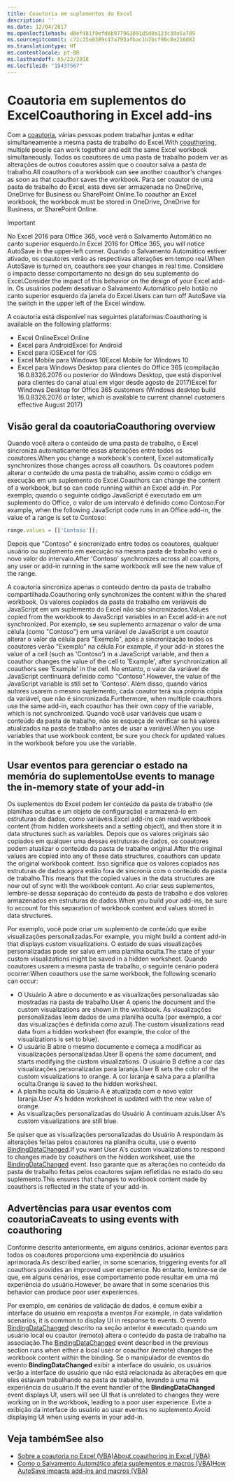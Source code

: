 ```yaml
---
title: Coautoria em suplementos do Excel
description: ''
ms.date: 12/04/2017
ms.openlocfilehash: d0ef481f9efd6b977963091d5d0a123c30a5a789
ms.sourcegitcommit: c72c35e8389c47a795afbac1b2bcf98c8e216d82
ms.translationtype: HT
ms.contentlocale: pt-BR
ms.lasthandoff: 05/23/2018
ms.locfileid: "19437567"
---
```

# <a name="coauthoring-in-excel-add-ins"></a><span data-ttu-id="ab874-102">Coautoria em suplementos do Excel</span><span class="sxs-lookup"><span data-stu-id="ab874-102">Coauthoring in Excel add-ins</span></span>  

<span data-ttu-id="ab874-103">Com a [coautoria](https://support.office.com/en-US/article/Collaborate-on-Excel-workbooks-at-the-same-time-with-co-authoring-7152aa8b-b791-414c-a3bb-3024e46fb104), várias pessoas podem trabalhar juntas e editar simultaneamente a mesma pasta de trabalho do Excel.</span><span class="sxs-lookup"><span data-stu-id="ab874-103">With [coauthoring](https://support.office.com/en-US/article/Collaborate-on-Excel-workbooks-at-the-same-time-with-co-authoring-7152aa8b-b791-414c-a3bb-3024e46fb104), multiple people can work together and edit the same Excel workbook simultaneously.</span></span> <span data-ttu-id="ab874-104">Todos os coautores de uma pasta de trabalho podem ver as alterações de outros coautores assim que o coautor salva a pasta de trabalho.</span><span class="sxs-lookup"><span data-stu-id="ab874-104">All coauthors of a workbook can see another coauthor's changes as soon as that coauthor saves the workbook.</span></span> <span data-ttu-id="ab874-105">Para ser coautor de uma pasta de trabalho do Excel, esta deve ser armazenada no OneDrive, OneDrive for Business ou SharePoint Online.</span><span class="sxs-lookup"><span data-stu-id="ab874-105">To coauthor an Excel workbook, the workbook must be stored in OneDrive, OneDrive for Business, or SharePoint Online.</span></span>

> [!IMPORTANT]
> <span data-ttu-id="ab874-106">No Excel 2016 para Office 365, você verá o Salvamento Automático no canto superior esquerdo.</span><span class="sxs-lookup"><span data-stu-id="ab874-106">In Excel 2016 for Office 365, you will notice AutoSave in the upper-left corner.</span></span> <span data-ttu-id="ab874-107">Quando o Salvamento Automático estiver ativado, os coautores verão as respectivas alterações em tempo real.</span><span class="sxs-lookup"><span data-stu-id="ab874-107">When AutoSave is turned on, coauthors see your changes in real time.</span></span> <span data-ttu-id="ab874-108">Considere o impacto desse comportamento no design do seu suplemento do Excel.</span><span class="sxs-lookup"><span data-stu-id="ab874-108">Consider the impact of this behavior on the design of your Excel add-in.</span></span> <span data-ttu-id="ab874-109">Os usuários podem desativar o Salvamento Automático pelo botão no canto superior esquerdo da janela do Excel.</span><span class="sxs-lookup"><span data-stu-id="ab874-109">Users can turn off AutoSave via the switch in the upper left of the Excel window.</span></span>

<span data-ttu-id="ab874-110">A coautoria está disponível nas seguintes plataformas:</span><span class="sxs-lookup"><span data-stu-id="ab874-110">Coauthoring is available on the following platforms:</span></span>

- <span data-ttu-id="ab874-111">Excel Online</span><span class="sxs-lookup"><span data-stu-id="ab874-111">Excel Online</span></span>
- <span data-ttu-id="ab874-112">Excel para Android</span><span class="sxs-lookup"><span data-stu-id="ab874-112">Excel for Android</span></span>
- <span data-ttu-id="ab874-113">Excel para iOS</span><span class="sxs-lookup"><span data-stu-id="ab874-113">Excel for iOS</span></span>
- <span data-ttu-id="ab874-114">Excel Mobile para Windows 10</span><span class="sxs-lookup"><span data-stu-id="ab874-114">Excel Mobile for Windows 10</span></span>
- <span data-ttu-id="ab874-115">Excel para Windows Desktop para clientes do Office 365 (compilação 16.0.8326.2076 ou posterior do Windows Desktop, que está disponível para clientes do canal atual em vigor desde agosto de 2017)</span><span class="sxs-lookup"><span data-stu-id="ab874-115">Excel for Windows Desktop for Office 365 customers (Windows desktop build 16.0.8326.2076 or later, which is available to current channel customers effective August 2017)</span></span>

## <a name="coauthoring-overview"></a><span data-ttu-id="ab874-116">Visão geral da coautoria</span><span class="sxs-lookup"><span data-stu-id="ab874-116">Coauthoring overview</span></span>
 
<span data-ttu-id="ab874-117">Quando você altera o conteúdo de uma pasta de trabalho, o Excel sincroniza automaticamente essas alterações entre todos os coautores.</span><span class="sxs-lookup"><span data-stu-id="ab874-117">When you change a workbook's content, Excel automatically synchronizes those changes across all coauthors.</span></span> <span data-ttu-id="ab874-118">Os coautores podem alterar o conteúdo de uma pasta de trabalho, assim como o código em execução em um suplemento do Excel.</span><span class="sxs-lookup"><span data-stu-id="ab874-118">Coauthors can change the content of a workbook, but so can code running within an Excel add-in.</span></span> <span data-ttu-id="ab874-119">Por exemplo, quando o seguinte código JavaScript é executado em um suplemento do Office, o valor de um intervalo é definido como Contoso:</span><span class="sxs-lookup"><span data-stu-id="ab874-119">For example, when the following JavaScript code runs in an Office add-in, the value of a range is set to Contoso:</span></span>

```js
range.values = [['Contoso']];
```
<span data-ttu-id="ab874-120">Depois que "Contoso" é sincronizado entre todos os coautores, qualquer usuário ou suplemento em execução na mesma pasta de trabalho verá o novo valor do intervalo.</span><span class="sxs-lookup"><span data-stu-id="ab874-120">After 'Contoso' synchronizes across all coauthors, any user or add-in running in the same workbook will see the new value of the range.</span></span> 

<span data-ttu-id="ab874-121">A coautoria sincroniza apenas o conteúdo dentro da pasta de trabalho compartilhada.</span><span class="sxs-lookup"><span data-stu-id="ab874-121">Coauthoring only synchronizes the content within the shared workbook.</span></span> <span data-ttu-id="ab874-122">Os valores copiados da pasta de trabalho em variáveis de JavaScript em um suplemento do Excel não são sincronizados.</span><span class="sxs-lookup"><span data-stu-id="ab874-122">Values copied from the workbook to JavaScript variables in an Excel add-in are not synchronized.</span></span> <span data-ttu-id="ab874-123">Por exemplo, se seu suplemento armazenar o valor de uma célula (como "Contoso") em uma variável de JavaScript e um coautor alterar o valor da célula para "Exemplo", após a sincronização todos os coautores verão "Exemplo" na célula.</span><span class="sxs-lookup"><span data-stu-id="ab874-123">For example, if your add-in stores the value of a cell (such as 'Contoso') in a JavaScript variable, and then a coauthor changes the value of the cell to 'Example', after synchronization all coauthors see 'Example' in the cell.</span></span> <span data-ttu-id="ab874-124">No entanto, o valor da variável de JavaScript continuará definido como "Contoso".</span><span class="sxs-lookup"><span data-stu-id="ab874-124">However, the value of the JavaScript variable is still set to 'Contoso'.</span></span> <span data-ttu-id="ab874-125">Além disso, quando vários autores usarem o mesmo suplemento, cada coautor terá sua própria cópia da variável, que não é sincronizada.</span><span class="sxs-lookup"><span data-stu-id="ab874-125">Furthermore, when multiple coauthors use the same add-in, each coauthor has their own copy of the variable, which is not synchronized.</span></span> <span data-ttu-id="ab874-126">Quando você usar variáveis que usam o conteúdo da pasta de trabalho, não se esqueça de verificar se há valores atualizados na pasta de trabalho antes de usar a variável.</span><span class="sxs-lookup"><span data-stu-id="ab874-126">When you use variables that use workbook content, be sure you check for updated values in the workbook before you use the variable.</span></span> 

## <a name="use-events-to-manage-the-in-memory-state-of-your-add-in"></a><span data-ttu-id="ab874-127">Usar eventos para gerenciar o estado na memória do suplemento</span><span class="sxs-lookup"><span data-stu-id="ab874-127">Use events to manage the in-memory state of your add-in</span></span>
 
<span data-ttu-id="ab874-128">Os suplementos do Excel podem ler conteúdo da pasta de trabalho (de planilhas ocultas e um objeto de configuração) e armazená-lo em estruturas de dados, como variáveis.</span><span class="sxs-lookup"><span data-stu-id="ab874-128">Excel add-ins can read workbook content (from hidden worksheets and a setting object), and then store it in data structures such as variables.</span></span> <span data-ttu-id="ab874-129">Depois que os valores originais são copiados em qualquer uma dessas estruturas de dados, os coautores podem atualizar o conteúdo da pasta de trabalho original.</span><span class="sxs-lookup"><span data-stu-id="ab874-129">After the original values are copied into any of these data structures, coauthors can update the original workbook content.</span></span> <span data-ttu-id="ab874-130">Isso significa que os valores copiados nas estruturas de dados agora estão fora de sincronia com o conteúdo da pasta de trabalho.</span><span class="sxs-lookup"><span data-stu-id="ab874-130">This means that the copied values in the data structures are now out of sync with the workbook content.</span></span> <span data-ttu-id="ab874-131">Ao criar seus suplementos, lembre-se dessa separação do conteúdo da pasta de trabalho e dos valores armazenados em estruturas de dados.</span><span class="sxs-lookup"><span data-stu-id="ab874-131">When you build your add-ins, be sure to account for this separation of workbook content and values stored in data structures.</span></span>

<span data-ttu-id="ab874-132">Por exemplo, você pode criar um suplemento de conteúdo que exibe visualizações personalizadas.</span><span class="sxs-lookup"><span data-stu-id="ab874-132">For example, you might build a content add-in that displays custom visualizations.</span></span> <span data-ttu-id="ab874-133">O estado de suas visualizações personalizadas pode ser salvo em uma planilha oculta.</span><span class="sxs-lookup"><span data-stu-id="ab874-133">The state of your custom visualizations might be saved in a hidden worksheet.</span></span> <span data-ttu-id="ab874-134">Quando coautores usarem a mesma pasta de trabalho, o seguinte cenário poderá ocorrer:</span><span class="sxs-lookup"><span data-stu-id="ab874-134">When coauthors use the same workbook, the following scenario can occur:</span></span>

- <span data-ttu-id="ab874-135">O Usuário A abre o documento e as visualizações personalizadas são mostradas na pasta de trabalho.</span><span class="sxs-lookup"><span data-stu-id="ab874-135">User A opens the document and the custom visualizations are shown in the workbook.</span></span> <span data-ttu-id="ab874-136">As visualizações personalizadas leem dados de uma planilha oculta (por exemplo, a cor das visualizações é definida como azul).</span><span class="sxs-lookup"><span data-stu-id="ab874-136">The custom visualizations read data from a hidden worksheet (for example, the color of the visualizations is set to blue).</span></span>
- <span data-ttu-id="ab874-137">O usuário B abre o mesmo documento e começa a modificar as visualizações personalizadas.</span><span class="sxs-lookup"><span data-stu-id="ab874-137">User B opens the same document, and starts modifying the custom visualizations.</span></span> <span data-ttu-id="ab874-138">O usuário B define a cor das visualizações personalizadas para laranja.</span><span class="sxs-lookup"><span data-stu-id="ab874-138">User B sets the color of the custom visualizations to orange.</span></span> <span data-ttu-id="ab874-139">A cor laranja é salva para a planilha oculta.</span><span class="sxs-lookup"><span data-stu-id="ab874-139">Orange is saved to the hidden worksheet.</span></span>
- <span data-ttu-id="ab874-140">A planilha oculta do Usuário A é atualizada com o novo valor laranja.</span><span class="sxs-lookup"><span data-stu-id="ab874-140">User A's hidden worksheet is updated with the new value of orange.</span></span>
- <span data-ttu-id="ab874-141">As visualizações personalizadas do Usuário A continuam azuis.</span><span class="sxs-lookup"><span data-stu-id="ab874-141">User A's custom visualizations are still blue.</span></span> 

<span data-ttu-id="ab874-142">Se quiser que as visualizações personalizadas do Usuário A respondam às alterações feitas pelos coautores na planilha oculta, use o evento [BindingDataChanged](https://dev.office.com/reference/add-ins/shared/binding.bindingdatachangedevent).</span><span class="sxs-lookup"><span data-stu-id="ab874-142">If you want User A's custom visualizations to respond to changes made by coauthors on the hidden worksheet, use the [BindingDataChanged](https://dev.office.com/reference/add-ins/shared/binding.bindingdatachangedevent) event.</span></span> <span data-ttu-id="ab874-143">Isso garante que as alterações no conteúdo da pasta de trabalho feitas pelos coautores sejam refletidas no estado do seu suplemento.</span><span class="sxs-lookup"><span data-stu-id="ab874-143">This ensures that changes to workbook content made by coauthors is reflected in the state of your add-in.</span></span>

## <a name="caveats-to-using-events-with-coauthoring"></a><span data-ttu-id="ab874-144">Advertências para usar eventos com coautoria</span><span class="sxs-lookup"><span data-stu-id="ab874-144">Caveats to using events with coauthoring</span></span> 

<span data-ttu-id="ab874-145">Conforme descrito anteriormente, em alguns cenários, acionar eventos para todos os coautores proporciona uma experiência do usuários aprimorada.</span><span class="sxs-lookup"><span data-stu-id="ab874-145">As described earlier, in some scenarios, triggering events for all coauthors provides an improved user experience.</span></span> <span data-ttu-id="ab874-146">No entanto, lembre-se de que, em alguns cenários, esse comportamento pode resultar em uma má experiência do usuário.</span><span class="sxs-lookup"><span data-stu-id="ab874-146">However, be aware that in some scenarios this behavior can produce poor user experiences.</span></span> 

<span data-ttu-id="ab874-147">Por exemplo, em cenários de validação de dados, é comum exibir a interface do usuário em resposta a eventos.</span><span class="sxs-lookup"><span data-stu-id="ab874-147">For example, in data validation scenarios, it is common to display UI in response to events.</span></span> <span data-ttu-id="ab874-148">O evento [BindingDataChanged](https://dev.office.com/reference/add-ins/shared/binding.bindingdatachangedevent) descrito na seção anterior é executado quando um usuário local ou coautor (remoto) altera o conteúdo da pasta de trabalho na associação.</span><span class="sxs-lookup"><span data-stu-id="ab874-148">The [BindingDataChanged](https://dev.office.com/reference/add-ins/shared/binding.bindingdatachangedevent) event described in the previous section runs when either a local user or coauthor (remote) changes the workbook content within the binding.</span></span> <span data-ttu-id="ab874-149">Se o manipulador de eventos do evento **BindingDataChanged** exibir a interface do usuário, os usuários verão a interface do usuário que não está relacionada às alterações em que eles estavam trabalhando na pasta de trabalho, levando a uma má experiência do usuário.</span><span class="sxs-lookup"><span data-stu-id="ab874-149">If the event handler of the **BindingDataChanged** event displays UI, users will see UI that is unrelated to changes they were working on in the workbook, leading to a poor user experience.</span></span> <span data-ttu-id="ab874-150">Evite a exibição da interface do usuário ao usar eventos no suplemento.</span><span class="sxs-lookup"><span data-stu-id="ab874-150">Avoid displaying UI when using events in your add-in.</span></span>

## <a name="see-also"></a><span data-ttu-id="ab874-151">Veja também</span><span class="sxs-lookup"><span data-stu-id="ab874-151">See also</span></span> 

- [<span data-ttu-id="ab874-152">Sobre a coautoria no Excel (VBA)</span><span class="sxs-lookup"><span data-stu-id="ab874-152">About coauthoring in Excel (VBA)</span></span>](https://msdn.microsoft.com/en-us/vba/excel-vba/articles/about-coauthoring-in-excel) 
- [<span data-ttu-id="ab874-153">Como o Salvamento Automático afeta suplementos e macros (VBA)</span><span class="sxs-lookup"><span data-stu-id="ab874-153">How AutoSave impacts add-ins and macros (VBA)</span></span>](https://msdn.microsoft.com/en-us/vba/office-shared-vba/articles/how-autosave-impacts-addins-and-macros) 
